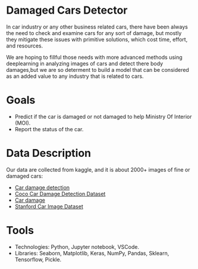 # Damaged Cars Detector
In car industry or any other business related cars, there have been always the need to check and examine cars for any sort of damage, but mostly they mitigate these issues with primitive solutions, which cost time, effort, and resources. 

We are hoping to fillful those needs with more advanced methods using deeplearning in analyzing images of cars and detect there body damages,but we are so determent to build a model that can be considered as an added value to any industry that is related to cars.

# Goals
* Predict if the car is damaged or not damaged to help Ministry Of Interior (MOI).
* Report the status of the car.

# Data Description
Our data are collected from kaggle, and it is about 2000+ images of fine or damaged cars:
 * [Car damage detection](https://www.kaggle.com/anujms/car-damage-detection)
 * [Coco Car Damage Detection Dataset](https://www.kaggle.com/lplenka/coco-car-damage-detection-dataset)
 * [Car damage](https://www.kaggle.com/mohitagarwal816/car-damage)
 * [Stanford Car Image Dataset](https://ai.stanford.edu/~jkrause/cars/car_dataset.html)

# Tools
* Technologies: Python, Jupyter notebook, VSCode.
* Libraries: Seaborn, Matplotlib, Keras, NumPy, Pandas, Sklearn, Tensorflow, Pickle.
